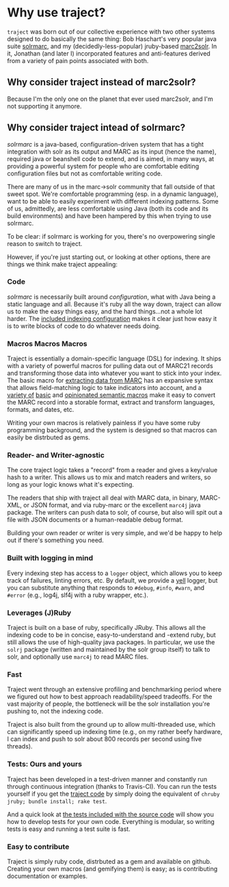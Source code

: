 # Why use traject?

`traject` was born out of our collective experience with two other systems designed to do basically the same thing: Bob Haschart's very popular java suite [solrmarc](https://code.google.com/p/solrmarc/), and my (decidedly-less-popular) jruby-based [marc2solr](http://github.com/billdueber/marc2solr/). In it, Jonathan (and later I) incorporated features and anti-features derived from a variety of pain points associated with both.

## Why consider traject instead of marc2solr?

Because I'm the only one on the planet that ever used marc2solr, and I'm not supporting it anymore.

## Why consider traject intead of solrmarc?

_solrmarc_ is a java-based, configuration-driven system that has a tight integration with solr as its output and MARC as its input (hence the name), required java or beanshell code to extend, and is aimed, in many ways, at providing a powerful system for people who are comfortable editing configuration files but not as comfortable writing code.

There are many of us in the marc->solr community that fall outside of that sweet spot. We're comfortable programming (esp. in a dynamic language), want to be able to easily experiment with different indexing patterns. Some of us, admittedly, are less comfortable using Java (both its code and its build environments) and have been hampered by this when trying to use solrmarc.

To be clear: if solrmarc is working for you, there's no overpowering single reason to switch to traject. 

However, if you're just starting out, or looking at other options, there are things we think make traject appealing:

### Code

_solrmarc_ is necessarily built around _configuration_, what with Java being a static language and all. Because it's ruby all the way down, traject can allow us to make the easy things easy, and the hard things...not a whole lot harder. The [included indexing configuration](../index.rb) makes it clear just how easy it is to write blocks of code to do whatever needs doing.


### Macros Macros Macros

Traject is essentially a domain-specific language (DSL) for indexing. It ships with a variety of powerful macros for pulling data out of MARC21 records and transforming those data into whatever you want to stick into your index. The basic macro for [extracting data from MARC](extract_marc.md) has an expansive syntax that allows field-matching logic to take indicators into account, and a [variety of](https://github.com/jrochkind/traject/blob/master/lib/traject/macros/marc_format_classifier.rb) [basic](https://github.com/jrochkind/traject/blob/master/lib/traject/macros/marc21.rb) and  [opinionated semantic macros](https://github.com/jrochkind/traject/blob/master/lib/traject/macros/marc21_semantics.rb) make it easy to convert the MARC record into a storable format, extract and transform languages, formats, and dates, etc.

Writing your own macros is relatively painless if you have some ruby programming background, and the system is designed so that macros can easily be distrbuted as gems.


### Reader- and Writer-agnostic

The core traject logic takes a "record" from a reader and gives a key/value hash to a writer. This allows us to mix and match readers and writers, so long as your logic knows what it's expecting.

The readers that ship with traject all deal with MARC data, in binary, MARC-XML, or JSON format, and via ruby-marc or the excellent `marc4j` java package. The writers can push data to solr, of course, but also will spit out a file with JSON documents or a human-readable debug format. 


Building your own reader or writer is very simple, and we'd be happy to help out if there's something you need.

### Built with logging in mind

Every indexing step has access to a `logger` object, which allows you to keep track of failures, linting errors, etc. By default, we provide a [yell]() logger, but you can substitute anything that responds to `#debug`, `#info`, `#warn`, and `#error` (e.g., log4j, slf4j with a ruby wrapper, etc.).


### Leverages (J)Ruby

Traject is built on a base of ruby, specifically JRuby. This allows all the indexing code to be in concise, easy-to-understand and -extend ruby, but still allows the use of high-quality java packages. In particular, we use the `solrj` package (written and maintained by the solr group itself) to talk to solr, and optionally use `marc4j` to read MARC files.


### Fast

Traject went through an extensive profiling and benchmarking period where we figured out how to best approach readability/speed tradeoffs. For the vast majority of people, the bottleneck will be the solr installation you're pushing to, not the indexing code. 

Traject is also built from the ground up to allow multi-threaded use, which can significantly speed up indexing time (e.g., on my rather beefy hardware, I can index and push to solr about 800 records per second using five threads).


### Tests: Ours and yours

Traject has been developed in a test-driven manner and constantly run through continuous integration (thanks to Travis-CI). You can run the tests yourself if you get the [traject code](http://github.com/jrochkind/traject/) by simply doing the equivalent of `chruby jruby; bundle install; rake test`. 

And a quick look at [the tests included with the source code](https://github.com/jrochkind/traject/tree/master/test) will show you how to develop tests for your own code. Everything is modular, so writing tests is easy and running a test suite is fast. 

### Easy to contribute

Traject is simply ruby code, distrbuted as a gem and available on github. Creating your own macros (and gemifying them) is easy; as is contributing documentation or examples. 


